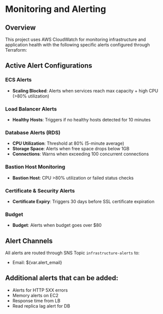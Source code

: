 # Monitoring and Alerting

## Overview
This project uses AWS CloudWatch for monitoring infrastructure and application health with the following specific alerts configured through Terraform:

## Active Alert Configurations

### ECS Alerts
- **Scaling Blocked**: Alerts when services reach max capacity + high CPU (>80% utilization)

### Load Balancer Alerts
- **Healthy Hosts**: Triggers if no healthy hosts detected for 10 minutes

### Database Alerts (RDS)
- **CPU Utilization**: Threshold at 80% (5-minute average)
- **Storage Space**: Alerts when free space drops below 1GB
- **Connections**: Warns when exceeding 100 concurrent connections

### Bastion Host Monitoring
- **Bastion Host**: CPU >80% utilization or failed status checks

### Certificate & Security Alerts
- **Certificate Expiry**: Triggers 30 days before SSL certificate expiration

### Budget
- **Budget**: Alerts when budget goes over $80

## Alert Channels
All alerts are routed through SNS Topic `infrastructure-alerts` to:
- Email: ${var.alert_email}


## Additional alerts that can be added:
- Alerts for HTTP 5XX errors
- Memory alerts on EC2
- Response time from LB
- Read replica lag alert for DB
